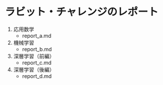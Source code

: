 # ラビット・チャレンジのレポート
1. 応用数学
    - report_a.md
2. 機械学習
    - report_b.md
3. 深層学習（前編）
    - report_c.md
4. 深層学習（後編）
    - report_d.md
